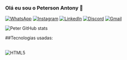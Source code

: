 
### Olá eu sou o Peterson Antony 👋
[![WhatsApp](https://img.shields.io/badge/WhatsApp-25D366?style=for-the-badge&logo=whatsapp&logoColor=white)](https://contate.me/petersondeveloper)
[![Instagram](https://img.shields.io/badge/Instagram-E4405F?style=for-the-badge&logo=instagram&logoColor=white)](https://www.instagram.com/peter_antony_/)
[![LinkedIn](https://img.shields.io/badge/LinkedIn-0077B5?style=for-the-badge&logo=linkedin&logoColor=white)](https://www.linkedin.com/in/peterson-silva-5a924b226/)
[![Discord](https://img.shields.io/badge/Discord-7289DA?style=for-the-badge&logo=discord&logoColor=white)](https://discord.gg/aNpnCgHZ)
[![Gmail](https://img.shields.io/badge/Gmail-D14836?style=for-the-badge&logo=gmail&logoColor=white)](https://mail.google.com/mail/u/0/?ogbl#inbox)

![Peter GitHub stats](https://github-readme-stats.vercel.app/api?username=PetersonAntonyDev&show_icons=true&theme=highcontrast)

##Tecnologias usadas:

<div style="display: inline_block"><br>
    <img aling="center" alt="HTML5" src="https://img.shields.io/badge/HTML5-E34F26?style=for-the-badge&logo=html5&logoColor=white"/>
</div>

